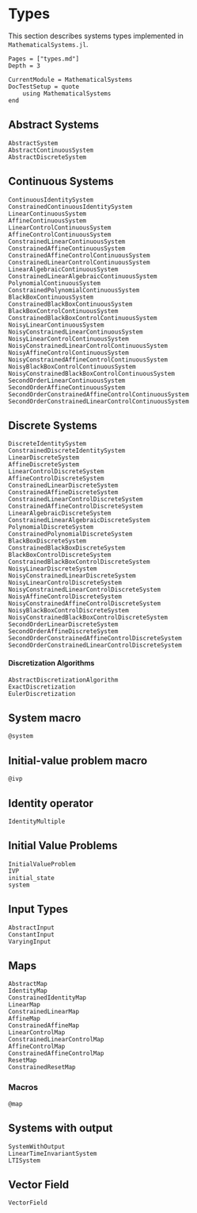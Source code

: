 # Types

This section describes systems types implemented in `MathematicalSystems.jl`.

```@contents
Pages = ["types.md"]
Depth = 3
```

```@meta
CurrentModule = MathematicalSystems
DocTestSetup = quote
    using MathematicalSystems
end
```

## Abstract Systems

```@docs
AbstractSystem
AbstractContinuousSystem
AbstractDiscreteSystem
```

## Continuous Systems

```@docs
ContinuousIdentitySystem
ConstrainedContinuousIdentitySystem
LinearContinuousSystem
AffineContinuousSystem
LinearControlContinuousSystem
AffineControlContinuousSystem
ConstrainedLinearContinuousSystem
ConstrainedAffineContinuousSystem
ConstrainedAffineControlContinuousSystem
ConstrainedLinearControlContinuousSystem
LinearAlgebraicContinuousSystem
ConstrainedLinearAlgebraicContinuousSystem
PolynomialContinuousSystem
ConstrainedPolynomialContinuousSystem
BlackBoxContinuousSystem
ConstrainedBlackBoxContinuousSystem
BlackBoxControlContinuousSystem
ConstrainedBlackBoxControlContinuousSystem
NoisyLinearContinuousSystem
NoisyConstrainedLinearContinuousSystem
NoisyLinearControlContinuousSystem
NoisyConstrainedLinearControlContinuousSystem
NoisyAffineControlContinuousSystem
NoisyConstrainedAffineControlContinuousSystem
NoisyBlackBoxControlContinuousSystem
NoisyConstrainedBlackBoxControlContinuousSystem
SecondOrderLinearContinuousSystem
SecondOrderAffineContinuousSystem
SecondOrderConstrainedAffineControlContinuousSystem
SecondOrderConstrainedLinearControlContinuousSystem
```

## Discrete Systems

```@docs
DiscreteIdentitySystem
ConstrainedDiscreteIdentitySystem
LinearDiscreteSystem
AffineDiscreteSystem
LinearControlDiscreteSystem
AffineControlDiscreteSystem
ConstrainedLinearDiscreteSystem
ConstrainedAffineDiscreteSystem
ConstrainedLinearControlDiscreteSystem
ConstrainedAffineControlDiscreteSystem
LinearAlgebraicDiscreteSystem
ConstrainedLinearAlgebraicDiscreteSystem
PolynomialDiscreteSystem
ConstrainedPolynomialDiscreteSystem
BlackBoxDiscreteSystem
ConstrainedBlackBoxDiscreteSystem
BlackBoxControlDiscreteSystem
ConstrainedBlackBoxControlDiscreteSystem
NoisyLinearDiscreteSystem
NoisyConstrainedLinearDiscreteSystem
NoisyLinearControlDiscreteSystem
NoisyConstrainedLinearControlDiscreteSystem
NoisyAffineControlDiscreteSystem
NoisyConstrainedAffineControlDiscreteSystem
NoisyBlackBoxControlDiscreteSystem
NoisyConstrainedBlackBoxControlDiscreteSystem
SecondOrderLinearDiscreteSystem
SecondOrderAffineDiscreteSystem
SecondOrderConstrainedAffineControlDiscreteSystem
SecondOrderConstrainedLinearControlDiscreteSystem
```

#### Discretization Algorithms

```@docs
AbstractDiscretizationAlgorithm
ExactDiscretization
EulerDiscretization
```

## System macro

```@docs
@system
```

## Initial-value problem macro

```@docs
@ivp
```

## Identity operator

```@docs
IdentityMultiple
```

## Initial Value Problems

```@docs
InitialValueProblem
IVP
initial_state
system
```

## Input Types

```@docs
AbstractInput
ConstantInput
VaryingInput
```

## Maps

```@docs
AbstractMap
IdentityMap
ConstrainedIdentityMap
LinearMap
ConstrainedLinearMap
AffineMap
ConstrainedAffineMap
LinearControlMap
ConstrainedLinearControlMap
AffineControlMap
ConstrainedAffineControlMap
ResetMap
ConstrainedResetMap
```

### Macros

```@docs
@map
```

## Systems with output

```@docs
SystemWithOutput
LinearTimeInvariantSystem
LTISystem
```


## Vector Field
```@docs
VectorField
```
